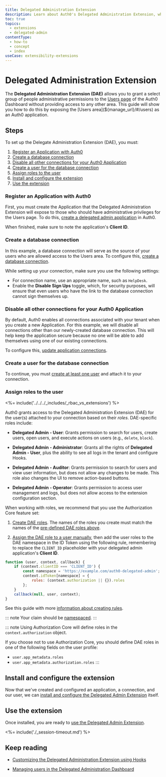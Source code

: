```yaml
---
title: Delegated Administration Extension
description: Learn about Auth0's Delegated Administration Extension, which allows you to expose the Users section of the Auth0 Dashboard to a select group of users without allowing them access to the rest of the Dashboard.
toc: true
topics:
  - extensions
  - delegated-admin
contentType:
  - how-to
  - concept
  - index
useCase: extensibility-extensions
---
```


# Delegated Administration Extension

The **Delegated Administration Extension (DAE)** allows you to grant a select group of people administrative permissions to the [Users page](${manage_url}/#/users) of the Auth0 Dashboard without providing access to any other area. This guide will show you how to do this by exposing the [Users area](${manage_url}/#/users) as an Auth0 application.

## Steps

To set up the Delegate Administration Extension (DAE), you must:

1. [Register an Application with Auth0](#register-an-application-with-auth0)
2. [Create a database connection](#create-a-database-connection)
3. [Disable all other connections for your Auth0 Application](#disable-all-other-connections-for-your-auth0-application)
4. [Create a user for the database connection](#create-a-user-for-the-database-connection)
5. [Assign roles to the user](#assign-roles-to-the-user)
6. [Install and configure the extension](#install-and-configure-the-extension)
7. [Use the extension](#use-the-extension)

### Register an Application with Auth0

First, you must create the Application that the Delegated Administration Extension will expose to those who should have administrative privileges for the Users page. To do this, [create a delegated admin application](/dashboard/guides/extensions/delegated-admin-create-app) in Auth0.

When finished, make sure to note the application's **Client ID**.

### Create a database connection

In this example, a database connection will serve as the source of your users who are allowed access to the Users area. To configure this, [create a database connection](/dashboard/guides/connections/set-up-connections-database).

While setting up your connection, make sure you use the following settings:

* For connection name, use an appropriate name, such as `HelpDesk`.
* Enable the **Disable Sign Ups** toggle, which, for security purposes, will ensure that even users who have the link to the database connection cannot sign themselves up.

### Disable all other connections for your Auth0 Application

By default, Auth0 enables all connections associated with your tenant when you create a new Application. For this example, we will disable all connections other than our newly-created database connection. This will help keep the application secure because no one will be able to add themselves using one of our existing connections.

To configure this, [update application connections](/dashboard/guides/applications/update-app-connections).

### Create a user for the database connection

To continue, you must [create at least one user](/dashboard/guides/users/create-users) and attach it to your connection.

### Assign roles to the user

<%= include('../../../_includes/_rbac_vs_extensions') %>

Auth0 grants access to the Delegated Administration Extension (DAE) for the user(s) attached to your connection based on their <dfn data-key="role">roles</dfn>. DAE-specific roles include:

- **Delegated Admin - User**: Grants permission to search for users, create users, open users, and execute actions on users (e.g., `delete`, `block`).

- **Delegated Admin - Administrator**: Grants all the rights of **Delegated Admin - User**, plus the ability to see all logs in the tenant and configure Hooks.

- **Delegated Admin - Auditor**: Grants permission to search for users and view user information, but does not allow any changes to be made. This role also changes the UI to remove action-based buttons.

- **Delegated Admin - Operator**: Grants permission to access user management and logs, but does not allow access to the extension configuration section.

When working with roles, we recommend that you use the Authorization Core feature set:

1. [Create DAE roles](/dashboard/guides/roles/create-roles). The names of the roles you create must match the names of the [pre-defined DAE roles above](#assign-roles-to-users).

2. [Assign the DAE role to a user manually](/dashboard/guides/users/assign-roles-users), then add the user roles to the DAE namespace in the ID Token using the following rule, remembering to replace the `CLIENT_ID` placeholder with your delegated admin application's **Client ID**.  

```js
function (user, context, callback) {
    if (context.clientID === 'CLIENT_ID') {
        const namespace = 'https://example.com/auth0-delegated-admin';
        context.idToken[namespace] = {
            roles: (context.authorization || {}).roles
        };
    }
    callback(null, user, context);
}
```

See this guide with more [information about creating rules](/dashboard/guides/rules/create-rules).

::: note
Your claim should be [namespaced](/tokens/guides/create-namespaced-custom-claims).
:::

::: note
Using Authorization Core will define roles in the `context.authorization` object.

If you choose not to use Authorization Core, you should define DAE roles in one of the following fields on the user profile:

* `user.app_metadata.roles`
* `user.app_metadata.authorization.roles`
:::

## Install and configure the extension

Now that we've created and configured an application, a connection, and our user, we can [install and configure the Delegated Admin Extension](/dashboard/guides/extensions/delegated-admin-install-extension) itself.

## Use the extension

Once installed, you are ready to [use the Delegated Admin Extension](/dashboard/guides/extensions/delegated-admin-use-extension).

<%= include('./_session-timeout.md') %>

## Keep reading

* [Customizing the Delegated Administration Extension using Hooks](/extensions/delegated-admin/hooks)

* [Managing users in the Delegated Administration Dashboard](/extensions/delegated-admin/manage-users)
